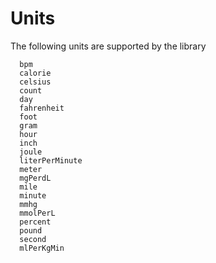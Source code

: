 # Units

The following units are supported by the library

```
  bpm
  calorie
  celsius
  count
  day
  fahrenheit
  foot
  gram
  hour
  inch
  joule
  literPerMinute
  meter
  mgPerdL
  mile
  minute
  mmhg
  mmolPerL
  percent
  pound
  second
  mlPerKgMin
```
